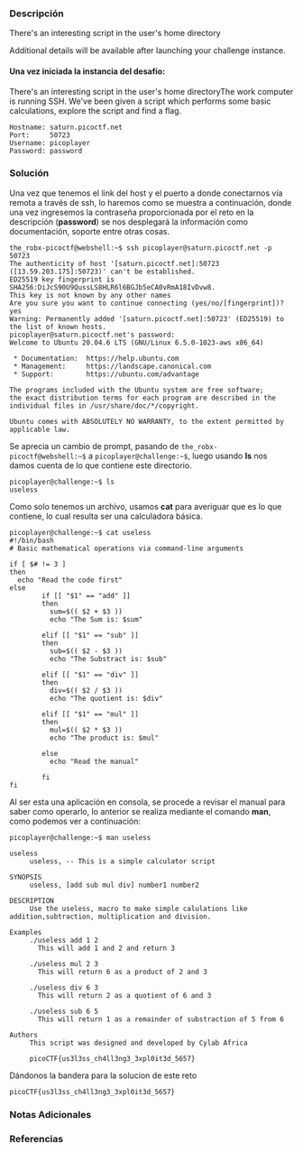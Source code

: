 ### Descripción
There's an interesting script in the user's home directory

Additional details will be available after launching your challenge instance.
#### Una vez iniciada la instancia del desafío:
There's an interesting script in the user's home directoryThe work computer is running SSH. We've been given a script which performs some basic calculations, explore the script and find a flag.

```
Hostname: saturn.picoctf.net
Port:     50723
Username: picoplayer
Password: password
```
### Solución
Una vez que tenemos el link del host y el puerto a donde conectarnos vía remota a través de ssh, lo haremos como se muestra a continuación, donde una vez ingresemos la contraseña proporcionada por el reto en la descripción (**password**) se nos desplegará la información como documentación, soporte entre otras cosas.

```shell
the_robx-picoctf@webshell:~$ ssh picoplayer@saturn.picoctf.net -p 50723
The authenticity of host '[saturn.picoctf.net]:50723 ([13.59.203.175]:50723)' can't be established.
ED25519 key fingerprint is SHA256:DiJcS90U9QussLS8HLR6l6BGJb5eCA0vRmA18IvDvw8.
This key is not known by any other names
Are you sure you want to continue connecting (yes/no/[fingerprint])? yes
Warning: Permanently added '[saturn.picoctf.net]:50723' (ED25519) to the list of known hosts.
picoplayer@saturn.picoctf.net's password: 
Welcome to Ubuntu 20.04.6 LTS (GNU/Linux 6.5.0-1023-aws x86_64)

 * Documentation:  https://help.ubuntu.com
 * Management:     https://landscape.canonical.com
 * Support:        https://ubuntu.com/advantage

The programs included with the Ubuntu system are free software;
the exact distribution terms for each program are described in the
individual files in /usr/share/doc/*/copyright.

Ubuntu comes with ABSOLUTELY NO WARRANTY, to the extent permitted by
applicable law.
```

Se aprecia un cambio de prompt, pasando de `the_robx-picoctf@webshell:~$` a `picoplayer@challenge:~$`, luego usando **ls** nos damos cuenta de lo que contiene este directorio.

```shell
picoplayer@challenge:~$ ls
useless
```

Como solo tenemos un archivo, usamos **cat** para averiguar que es lo que contiene, lo cual resulta ser una calculadora básica.

```shell
picoplayer@challenge:~$ cat useless
#!/bin/bash
# Basic mathematical operations via command-line arguments

if [ $# != 3 ]
then
  echo "Read the code first"
else
        if [[ "$1" == "add" ]]
        then 
          sum=$(( $2 + $3 ))
          echo "The Sum is: $sum"  

        elif [[ "$1" == "sub" ]]
        then 
          sub=$(( $2 - $3 ))
          echo "The Substract is: $sub" 

        elif [[ "$1" == "div" ]]
        then 
          div=$(( $2 / $3 ))
          echo "The quotient is: $div" 

        elif [[ "$1" == "mul" ]]
        then
          mul=$(( $2 * $3 ))
          echo "The product is: $mul" 

        else
          echo "Read the manual"
         
        fi
fi
```

Al ser esta una aplicación en consola, se procede a revisar el manual para saber como operarlo, lo anterior se realiza mediante el comando **man**, como podemos ver a continuación:

```shell
picoplayer@challenge:~$ man useless

useless
     useless, -- This is a simple calculator script

SYNOPSIS
     useless, [add sub mul div] number1 number2

DESCRIPTION
     Use the useless, macro to make simple calulations like addition,subtraction, multiplication and division.

Examples
     ./useless add 1 2
       This will add 1 and 2 and return 3

     ./useless mul 2 3
       This will return 6 as a product of 2 and 3

     ./useless div 6 3
       This will return 2 as a quotient of 6 and 3

     ./useless sub 6 5
       This will return 1 as a remainder of substraction of 5 from 6

Authors
     This script was designed and developed by Cylab Africa

     picoCTF{us3l3ss_ch4ll3ng3_3xpl0it3d_5657}
```

Dándonos la bandera para la solucion de este reto

```
picoCTF{us3l3ss_ch4ll3ng3_3xpl0it3d_5657}
```
### Notas Adicionales

### Referencias